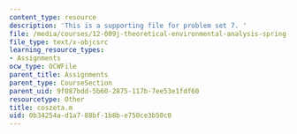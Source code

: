 ```yaml
---
content_type: resource
description: 'This is a supporting file for problem set 7. '
file: /media/courses/12-009j-theoretical-environmental-analysis-spring-2015/0b34254ad1a788bf1b8be750ce3b50c0_coszeta.m
file_type: text/x-objcsrc
learning_resource_types:
- Assignments
ocw_type: OCWFile
parent_title: Assignments
parent_type: CourseSection
parent_uid: 9f087bdd-5b60-2875-117b-7ee53e1fdf60
resourcetype: Other
title: coszeta.m
uid: 0b34254a-d1a7-88bf-1b8b-e750ce3b50c0
---
```

